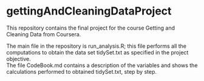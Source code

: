 gettingAndCleaningDataProject
=============================

This repository contains the final project for the course Getting and Cleaning Data from Coursera.

The main file in the repository is run_analysis.R; this file performs all the computations to obtain the data set tidySet.txt as specified in the project objective.  
The file CodeBook.md contains a description of the variables and shows the calculations performed to obtained tidySet.txt, step by step.
